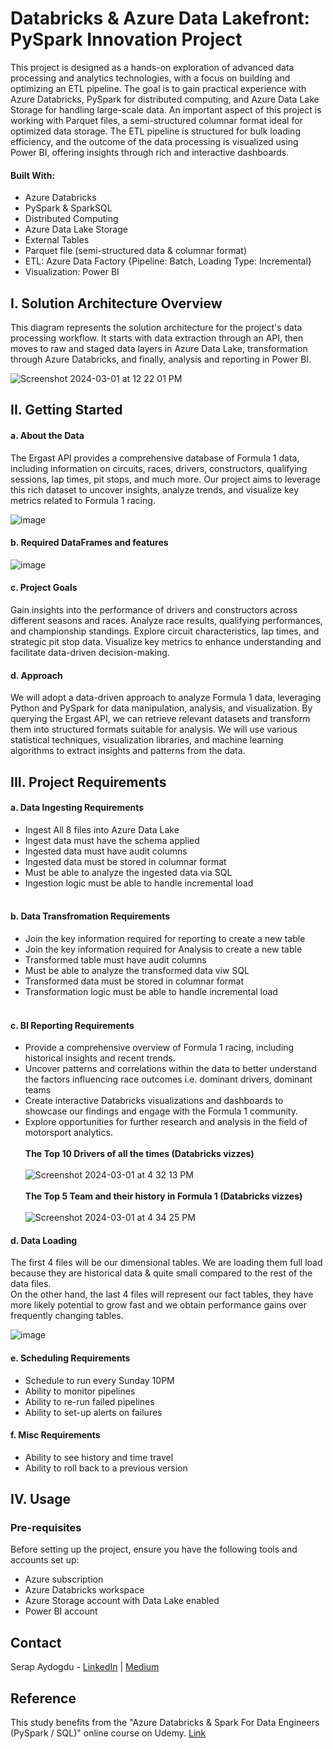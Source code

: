 # Databricks & Azure Data Lakefront: PySpark Innovation Project


This project is designed as a hands-on exploration of advanced data processing and analytics technologies, with a focus on building and optimizing an ETL pipeline. The goal is to gain practical experience with Azure Databricks, PySpark for distributed computing, and Azure Data Lake Storage for handling large-scale data. An important aspect of this project is working with Parquet files, a semi-structured columnar format ideal for optimized data storage. The ETL pipeline is structured for bulk loading efficiency, and the outcome of the data processing is visualized using Power BI, offering insights through rich and interactive dashboards.

#### Built With:
- Azure Databricks
- PySpark & SparkSQL
- Distributed Computing
- Azure Data Lake Storage
- External Tables
- Parquet file (semi-structured data & columnar format)
- ETL: Azure Data Factory {Pipeline: Batch, Loading Type: Incremental}
- Visualization: Power BI
  
## I. Solution Architecture Overview <be>

This diagram represents the solution architecture for the project's data processing workflow. It starts with data extraction through an API, then moves to raw and staged data layers in Azure Data Lake, transformation through Azure Databricks, and finally, analysis and reporting in Power BI.


![Screenshot 2024-03-01 at 12 22 01 PM](https://github.com/srpayd/Databricks-and-Azure-Data-Lakefront-PySpark-Innovation-Project/assets/39004568/dba0c23a-5f5a-4217-a79b-b6db280b90be)


## II. Getting Started

#### a. About the Data
The Ergast API provides a comprehensive database of Formula 1 data, including information on circuits, races, drivers, constructors, qualifying sessions, lap times, pit stops, and much more. Our project aims to leverage this rich dataset to uncover insights, analyze trends, and visualize key metrics related to Formula 1 racing.

![image](https://github.com/srpayd/Databricks-Spark-Project-using-Azure-Data-Lake/assets/39004568/662b8239-2e29-4e99-a481-507ff2401142)

#### b. Required DataFrames and features
![image](https://github.com/srpayd/Databricks-and-Azure-Data-Lakefront-PySpark-Innovation-Project/assets/39004568/7320ed0f-1435-4898-b2c0-87cc7a8f7acf)
 
#### c. Project Goals
Gain insights into the performance of drivers and constructors across different seasons and races. Analyze race results, qualifying performances, and championship standings. Explore circuit characteristics, lap times, and strategic pit stop data. Visualize key metrics to enhance understanding and facilitate data-driven decision-making.

#### d. Approach
We will adopt a data-driven approach to analyze Formula 1 data, leveraging Python and PySpark for data manipulation, analysis, and visualization. By querying the Ergast API, we can retrieve relevant datasets and transform them into structured formats suitable for analysis. We will use various statistical techniques, visualization libraries, and machine learning algorithms to extract insights and patterns from the data.

## III. Project Requirements 

#### a. Data Ingesting Requirements 

- Ingest All 8 files into Azure Data Lake
- Ingest data must have the schema applied
- Ingested data must have audit columns 
- Ingested data must be stored in columnar format 
- Must be able to analyze the ingested data via SQL
- Ingestion logic must be able to handle incremental load
<br><br>
#### b. Data Transfromation Requirements 

- Join the key information required for reporting to create a new table
- Join the key information required for Analysis to create a new table
- Transformed table must have audit columns 
- Must be able to analyze the transformed data viw SQL
- Transformed data must be stored in columnar format
- Transformation logic must be able to handle incremental load
<br><br>

#### c. BI Reporting Requirements 

- Provide a comprehensive overview of Formula 1 racing, including historical insights and recent trends.
- Uncover patterns and correlations within the data to better understand the factors influencing race outcomes i.e. dominant drivers, dominant teams
- Create interactive Databricks visualizations and dashboards to showcase our findings and engage with the Formula 1 community.
- Explore opportunities for further research and analysis in the field of motorsport analytics.
<br><br>
 **The Top 10 Drivers of all the times (Databricks vizzes)** <br><br>
![Screenshot 2024-03-01 at 4 32 13 PM](https://github.com/srpayd/Databricks-and-Azure-Data-Lakefront-PySpark-Innovation-Project/assets/39004568/9b4b9227-50cf-42c0-b7ab-b35bd5535db3)
<br><br>
 **The Top 5 Team and their history in Formula 1 (Databricks vizzes)** <br><br>
 ![Screenshot 2024-03-01 at 4 34 25 PM](https://github.com/srpayd/Databricks-and-Azure-Data-Lakefront-PySpark-Innovation-Project/assets/39004568/9d508433-acb3-4ca8-a6ce-25bfe8ccada7)

#### d. Data Loading  
The first 4 files will be our dimensional tables. We are loading them full load because they are historical data & quite small compared to the rest of the data files.<br>
On the other hand, the last 4 files will represent our fact tables, they have more likely potential to grow fast and we obtain performance gains over frequently changing tables.

![image](https://github.com/srpayd/Databricks-and-Azure-Data-Lakefront-PySpark-Innovation-Project/assets/39004568/38af0fae-0d8b-45a8-8d45-619bf270d8a2)
<br>

#### e. Scheduling Requirements 

- Schedule to run every Sunday 10PM
- Ability to monitor pipelines
- Ability to re-run failed pipelines
- Ability to set-up alerts on failures
  
#### f. Misc Requirements 

- Ability to see history and time travel
- Ability to roll back to a previous version 


## IV. Usage

### Pre-requisites

Before setting up the project, ensure you have the following tools and accounts set up:
- Azure subscription
- Azure Databricks workspace
- Azure Storage account with Data Lake enabled
- Power BI account

## Contact

Serap Aydogdu - [LinkedIn](https://www.linkedin.com/in/srpayd/) | [Medium](https://medium.com/@srpayd)

## Reference

This study benefits from the "Azure Databricks & Spark For Data Engineers (PySpark / SQL)" online course on Udemy. [Link](https://www.linkedin.com/in/srpayd/](https://www.udemy.com/course/azure-databricks-spark-core-for-data-engineers/?couponCode=KEEPLEARNING)https://www.udemy.com/course/azure-databricks-spark-core-for-data-engineers/?couponCode=KEEPLEARNING)  





